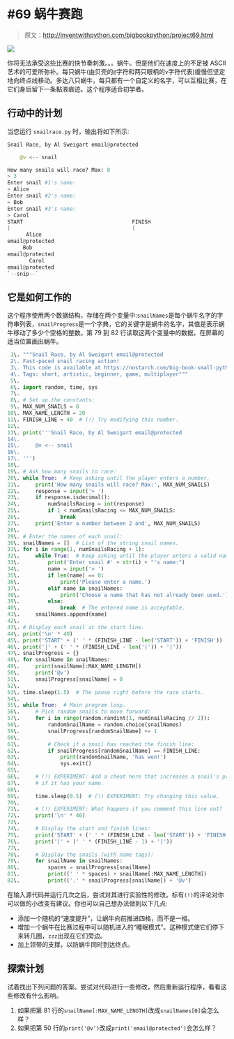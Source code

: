 # #69 蜗牛赛跑

> 原文：<http://inventwithpython.com/bigbookpython/project69.html>

![](img/9d995d63aaead72cad01120081eb8f75.png)

你将无法承受这些比赛的快节奏刺激。。。蜗牛。但是他们在速度上的不足被 ASCII 艺术的可爱所弥补。每只蜗牛(由贝壳的`@`字符和两只眼柄的`v`字符代表)缓慢但坚定地向终点线移动。多达八只蜗牛，每只都有一个自定义的名字，可以互相比赛，在它们身后留下一条黏液痕迹。这个程序适合初学者。

## 行动中的计划

当您运行 `snailrace.py` 时，输出将如下所示:

```py
Snail Race, by Al Sweigart email@protected

    @v <-- snail

How many snails will race? Max: 8
> 3
Enter snail #1's name:
> Alice
Enter snail #2's name:
> Bob
Enter snail #3's name:
> Carol
START                                   FINISH
|                                       |
      Alice
email@protected
     Bob
email@protected
       Carol
email@protected
`--snip--`
```

## 它是如何工作的

这个程序使用两个数据结构，存储在两个变量中:`snailNames`是每个蜗牛名字的字符串列表，`snailProgress`是一个字典，它的关键字是蜗牛的名字，其值是表示蜗牛移动了多少个空格的整数。第 79 到 82 行读取这两个变量中的数据，在屏幕的适当位置画出蜗牛。

```py
 1\. """Snail Race, by Al Sweigart email@protected
 2\. Fast-paced snail racing action!
 3\. This code is available at https://nostarch.com/big-book-small-python-programming
 4\. Tags: short, artistic, beginner, game, multiplayer"""
 5\. 
 6\. import random, time, sys
 7\. 
 8\. # Set up the constants:
 9\. MAX_NUM_SNAILS = 8
10\. MAX_NAME_LENGTH = 20
11\. FINISH_LINE = 40  # (!) Try modifying this number.
12\. 
13\. print('''Snail Race, by Al Sweigart email@protected
14\. 
15\.     @v <-- snail
16\. 
17\. ''')
18\. 
19\. # Ask how many snails to race:
20\. while True:  # Keep asking until the player enters a number.
21\.     print('How many snails will race? Max:', MAX_NUM_SNAILS)
22\.     response = input('> ')
23\.     if response.isdecimal():
24\.         numSnailsRacing = int(response)
25\.         if 1 < numSnailsRacing <= MAX_NUM_SNAILS:
26\.             break
27\.     print('Enter a number between 2 and', MAX_NUM_SNAILS)
28\. 
29\. # Enter the names of each snail:
30\. snailNames = []  # List of the string snail names.
31\. for i in range(1, numSnailsRacing + 1):
32\.     while True:  # Keep asking until the player enters a valid name.
33\.         print('Enter snail #' + str(i) + "'s name:")
34\.         name = input('> ')
35\.         if len(name) == 0:
36\.             print('Please enter a name.')
37\.         elif name in snailNames:
38\.             print('Choose a name that has not already been used.')
39\.         else:
40\.             break  # The entered name is acceptable.
41\.     snailNames.append(name)
42\. 
43\. # Display each snail at the start line.
44\. print('\n' * 40)
45\. print('START' + (' ' * (FINISH_LINE - len('START')) + 'FINISH'))
46\. print('|' + (' ' * (FINISH_LINE - len('|')) + '|'))
47\. snailProgress = {}
48\. for snailName in snailNames:
49\.     print(snailName[:MAX_NAME_LENGTH])
50\.     print('@v')
51\.     snailProgress[snailName] = 0
52\. 
53\. time.sleep(1.5)  # The pause right before the race starts.
54\. 
55\. while True:  # Main program loop.
56\.     # Pick random snails to move forward:
57\.     for i in range(random.randint(1, numSnailsRacing // 2)):
58\.         randomSnailName = random.choice(snailNames)
59\.         snailProgress[randomSnailName] += 1
60\. 
61\.         # Check if a snail has reached the finish line:
62\.         if snailProgress[randomSnailName] == FINISH_LINE:
63\.             print(randomSnailName, 'has won!')
64\.             sys.exit()
65\. 
66\.     # (!) EXPERIMENT: Add a cheat here that increases a snail's progress
67\.     # if it has your name.
68\. 
69\.     time.sleep(0.5)  # (!) EXPERIMENT: Try changing this value.
70\. 
71\.     # (!) EXPERIMENT: What happens if you comment this line out?
72\.     print('\n' * 40)
73\. 
74\.     # Display the start and finish lines:
75\.     print('START' + (' ' * (FINISH_LINE - len('START')) + 'FINISH'))
76\.     print('|' + (' ' * (FINISH_LINE - 1) + '|'))
77\. 
78\.     # Display the snails (with name tags):
79\.     for snailName in snailNames:
80\.         spaces = snailProgress[snailName]
81\.         print((' ' * spaces) + snailName[:MAX_NAME_LENGTH])
82\.         print(('.' * snailProgress[snailName]) + '@v') 
```

在输入源代码并运行几次之后，尝试对其进行实验性的修改。标有`(!)`的评论对你可以做的小改变有建议。你也可以自己想办法做到以下几点:

*   添加一个随机的“速度提升”，让蜗牛向前推进四格，而不是一格。
*   增加一个蜗牛在比赛过程中可以随机进入的“睡眠模式”。这种模式使它们停下来转几圈，`zzz`出现在它们旁边。
*   加上领带的支撑，以防蜗牛同时到达终点。

## 探索计划

试着找出下列问题的答案。尝试对代码进行一些修改，然后重新运行程序，看看这些修改有什么影响。

1.  如果把第 81 行的`snailName[:MAX_NAME_LENGTH]`改成`snailNames[0]`会怎么样？
2.  如果把第 50 行的`print('@v')`改成`print('email@protected')`会怎么样？